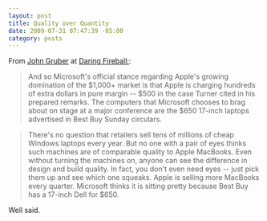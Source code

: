 ```yaml
--- 
layout: post
title: Quality over Quantity
date: 2009-07-31 07:47:39 -05:00
category: posts
---
```

From  [John Gruber](http://daringfireball.net/2009/07/microsofts_long_slow_decline "Microsoft's Long, Slow Decline") at [Daring Fireball:](http://daringfireball.net "Daring Fireball"): 
>And so Microsoft's official stance regarding Apple's growing domination of the $1,000+ market is that Apple is charging hundreds of extra dollars in pure margin -- $500 in the case Turner cited in his prepared remarks. The computers that Microsoft chooses to brag about on stage at a major conference are the $650 17-inch laptops advertised in Best Buy Sunday circulars.  
  
>There's no question that retailers sell tens of millions of cheap Windows laptops every year. But no one with a pair of eyes thinks such machines are of comparable quality to Apple MacBooks. Even without turning the machines on, anyone can see the difference in design and build quality. In fact, you don't even need eyes -- just pick them up and see which one squeaks. Apple is selling more MacBooks every quarter. Microsoft thinks it is sitting pretty because Best Buy has a 17-inch Dell for $650.

Well said. 

